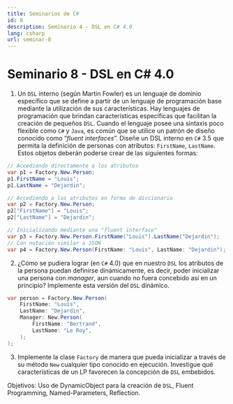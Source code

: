 ```yaml
---
title: Seminarios de C#
id: 8
description: Seminario 4 - DSL en C# 4.0
lang: csharp
url: seminar-8
---
```


# Seminario 8 - DSL en C# 4.0

1. Un `DSL` interno (según Martin Fowler) es un lenguaje de dominio específico que se define a partir de un lenguaje de programación base mediante la utilización
   de sus características. Hay lenguajes de programación que brindan características específicas que facilitan la creación de pequeños `DSL`. Cuando el lenguaje
   posee una sintaxis poco flexible como `C#` y `Java`, es común que se utilice un patrón de diseño conocido como “_fluent interfaces_”.
   Diseñe un DSL interno en `C#` 3.5 que permita la definición de personas con atributos: `FirstName`, `LastName`. Estos objetos deberán poderse crear de las
   siguientes formas:

```csharp
// Accediendo directamente a los atributos
var p1 = Factory.New.Person;
p1.FirstName = "Louis";
p1.LastName = "Dejardin";

// Accediendo a los atributos en forma de diccionario
var p2 = Factory.New.Person;
p2["FirstName"] = "Louis";
p2["LastName"] = "Dejardin";

// Inicializando mediante una "fluent interface"
var p3 = Factory.New.Person.FirstName("Louis").LastName("Dejardin");
// Con notación similar a JSON
var p4 = Factory.New.Person(FirstName: "Louis", LastName: "Dejardin");
```

2. ¿Cómo se pudiera lograr (en `C#` 4.0) que en nuestro `DSL` los atributos de la persona puedan definirse dinámicamente, es decir, poder inicializar una persona con _manager_, aun cuando no fuera concebido así en un principio? Implemente esta versión del `DSL` dinámico.

```csharp
var person = Factory.New.Person(
    FirstName: "Louis",
    LastName: "Dejardin",
    Manager: New.Person(
    	FirstName: "Bertrand",
    	LastName: "Le Roy",
    );
);
```

3. Implemente la clase `Factory` de manera que pueda inicializar a través de su método `New` cualquier tipo conocido en ejecución.
Investigue qué características de un LP favorecen la concepción de `DSL` embebidos.

Objetivos: Uso de DynamicObject para la creación de `DSL`, Fluent Programming, Named-Parameters, Reflection.
